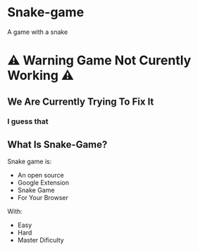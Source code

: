 # Snake-game
A game with a snake
# ⚠️ Warning Game Not Curently Working ⚠️
## We Are Currently Trying To Fix It
### I guess that
## What Is Snake-Game?
Snake game is:
- An open source
- Google Extension
- Snake Game
- For Your Browser

With:
- Easy
- Hard
- Master
  Dificulty
